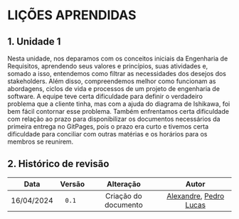 # LIÇÕES APRENDIDAS

## 1. Unidade 1

Nesta unidade, nos deparamos com os conceitos iniciais da Engenharia de Requisitos, aprendendo seus valores e princípios, suas atividades e, somado a isso, entendemos como filtrar as necessidades dos desejos dos stakeholders. Além disso, compreendemos melhor como funcionam as abordagens, ciclos de vida e processos de um projeto de engenharia de software.
A equipe teve certa dificuldade para definir o verdadeiro problema que a cliente tinha, mas com a ajuda do diagrama de Ishikawa, foi bem fácil contornar esse problema. Também enfrentamos certa dificuldade com relação ao prazo para disponibilizar os documentos necessários da primeira entrega no GitPages, pois o prazo era curto e tivemos certa dificuldade para conciliar com outras matérias e os horários para os membros se reunirem.

## 2. Histórico de revisão

|    Data    | Versão |      Alteração       |                                        Autor                                         |
| :--------: | :----: | :------------------: | :----------------------------------------------------------------------------------: |
| 16/04/2024 | `0.1 ` | Criação do documento | [Alexandre](https://github.com/zzzBECK), [Pedro Lucas](https://github.com/lucasdray) |
